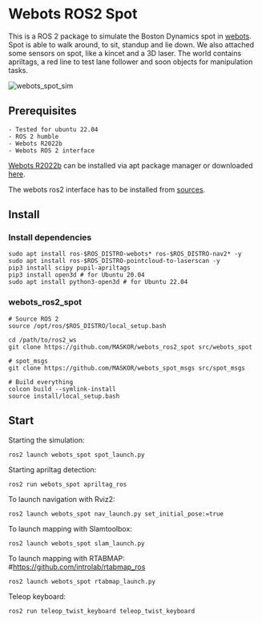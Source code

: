 # Webots ROS2 Spot

This is a ROS 2 package to simulate the Boston Dynamics spot in [webots](https://cyberbotics.com/). Spot is able to walk around, to sit, standup and lie down. We also attached some sensors on spot, like a kincet and a 3D laser.
The world contains apriltags, a red line to test lane follower and soon objects for manipulation tasks.

![webots_spot_sim](https://fh-aachen.sciebo.de/s/4N8dz67jsxARgdN/download)

## Prerequisites

    - Tested for ubuntu 22.04
    - ROS 2 humble
    - Webots R2022b
    - Webots ROS 2 interface

[Webots R2022b](https://cyberbotics.com/doc/guide/installation-procedure#installing-the-debian-package-with-the-advanced-packaging-tool-apt) can be installed via apt package manager or downloaded [here](https://github.com/cyberbotics/webots/releases).

The webots ros2 interface has to be installed from [sources](https://github.com/cyberbotics/webots_ros2/wiki/Complete-Installation-Guide#install-webots_ros2-from-sources).

## Install

### Install dependencies
```
sudo apt install ros-$ROS_DISTRO-webots* ros-$ROS_DISTRO-nav2* -y
sudo apt install ros-$ROS_DISTRO-pointcloud-to-laserscan -y
pip3 install scipy pupil-apriltags
pip3 install open3d # for Ubuntu 20.04
sudo apt install python3-open3d # for Ubuntu 22.04
```

### webots_ros2_spot
```
# Source ROS 2
source /opt/ros/$ROS_DISTRO/local_setup.bash

cd /path/to/ros2_ws
git clone https://github.com/MASKOR/webots_ros2_spot src/webots_spot

# spot_msgs
git clone https://github.com/MASKOR/webots_spot_msgs src/spot_msgs

# Build everything
colcon build --symlink-install
source install/local_setup.bash
```

## Start
Starting the simulation:

    ros2 launch webots_spot spot_launch.py

Starting apriltag detection:

    ros2 run webots_spot apriltag_ros

To launch navigation with Rviz2:

    ros2 launch webots_spot nav_launch.py set_initial_pose:=true

To launch mapping with Slamtoolbox:

    ros2 launch webots_spot slam_launch.py

To launch mapping with RTABMAP: #https://github.com/introlab/rtabmap_ros

    ros2 launch webots_spot rtabmap_launch.py

Teleop keyboard:

    ros2 run teleop_twist_keyboard teleop_twist_keyboard